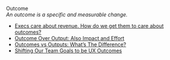Outcome  
_An outcome is a specific and measurable change._

*   [Execs care about revenue. How do we get them to care about outcomes?](https://medium.com/@jboogie/execs-care-about-revenue-how-do-we-get-them-to-care-about-outcomes-5d541a823358)  
*   [Outcome Over Output: Also Impact and Effort](https://medium.com/@kentbeck_7670/outcome-over-output-also-impact-and-effort-8f9eb0ce0dbb)  
*   [Outcomes vs Outputs: What’s The Difference?](https://www.bmc.com/blogs/outcomes-vs-outputs/)  
*   [Shifting Our Team Goals to be UX Outcomes](https://medium.com/creating-a-ux-strategy-playbook/shifting-our-team-goals-to-be-ux-outcomes-4ae526975bf3)  
